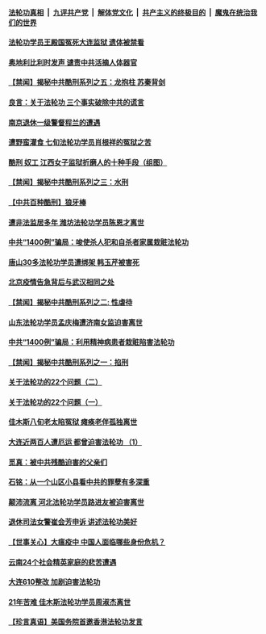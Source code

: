 ####  [法轮功真相](../../../../basic/blob/master/README.md?t=06291902) &nbsp;|&nbsp; [九评共产党](../../../../9ping.md/blob/master/README.md?t=06291902) &nbsp;|&nbsp; [解体党文化](../../../../jtdwh.md/blob/master/README.md?t=06291902)  &nbsp;|&nbsp; [共产主义的终极目的](../../../../gczydzjmd.md/blob/master/README.md?t=06291902) &nbsp;|&nbsp; [魔鬼在统治我们的世界](../../../../mgztzwmdsj.md/blob/master/README.md?t=06291902) 

#### [法轮功学员王殿国冤死大连监狱 遗体被禁看](../pages/prog424/a102881814.md?t=06291902) 

#### [奥地利比利时发声 谴责中共活摘人体器官](../pages/prog424/a102881695.md?t=06291902) 

#### [【禁闻】揭秘中共酷刑系列之五：龙抱柱  苏秦背剑](../pages/prog424/a102881635.md?t=06291902) 

#### [良言：关于法轮功 三个事实破除中共的谎言](../pages/prog424/a102881383.md?t=06291902) 

#### [南京退休一级警督程兰的遭遇](../pages/prog424/a102880747.md?t=06291902) 

#### [遭野蛮灌食 七旬法轮功学员肖根祥的冤狱之苦](../pages/prog424/a102880734.md?t=06291902) 

#### [酷刑 奴工 江西女子监狱折磨人的十种手段（组图）](../pages/prog424/a102879877.md?t=06291902) 

#### [【禁闻】揭秘中共酷刑系列之三：水刑](../pages/prog424/a102879588.md?t=06291902) 

#### [【中共百种酷刑】狼牙棒](../pages/prog424/a102879170.md?t=06291902) 

#### [遭非法监居多年 潍坊法轮功学员陈恩才离世](../pages/prog424/a102879155.md?t=06291902) 

#### [中共“1400例”骗局：唆使杀人犯和自杀者家属栽赃法轮功](../pages/prog424/a102879135.md?t=06291902) 

#### [唐山30多法轮功学员遭绑架 韩玉芹被害死](../pages/prog424/a102879022.md?t=06291902) 

#### [北京疫情告急背后与武汉相同之处](../pages/prog424/a102878942.md?t=06291902) 

#### [【禁闻】揭秘中共酷刑系列之二: 性虐待](../pages/prog424/a102878764.md?t=06291902) 

#### [山东法轮功学员孟庆梅遭济南女监迫害离世](../pages/prog424/a102878341.md?t=06291902) 

#### [中共“1400例”骗局：利用精神病患者栽赃陷害法轮功](../pages/prog424/a102878331.md?t=06291902) 

#### [【禁闻】揭秘中共酷刑系列之一：掐刑](../pages/prog424/a102877919.md?t=06291902) 

#### [关于法轮功的22个问题（二）](../pages/prog424/a102877425.md?t=06291902) 

#### [关于法轮功的22个问题（一）](../pages/prog424/a102877409.md?t=06291902) 

#### [佳木斯八旬老太陷冤狱 瘫痪老伴孤独离世](../pages/prog424/a102877402.md?t=06291902) 

#### [大连近两百人遭厄运 都曾迫害法轮功 （1）](../pages/prog424/a102876534.md?t=06291902) 

#### [觅真：被中共残酷迫害的父亲们](../pages/prog424/a102876156.md?t=06291902) 

#### [石铭：从一个山区小县看中共的罪孽有多深重](../pages/prog424/a102876150.md?t=06291902) 

#### [颠沛流离 河北法轮功学员路进友被迫害离世](../pages/prog424/a102875543.md?t=06291902) 

#### [退休司法女警崔会芳申诉 讲述法轮功美好](../pages/prog424/a102875416.md?t=06291902) 

#### [【世事关心】大瘟疫中 中国人面临哪些身份危机？](../pages/prog424/a102874644.md?t=06291902) 

#### [云南24个社会精英家庭的悲苦遭遇](../pages/prog424/a102874714.md?t=06291902) 

#### [大连610整改 加剧迫害法轮功](../pages/prog424/a102874147.md?t=06291902) 

#### [21年苦难 佳木斯法轮功学员周淑杰离世](../pages/prog424/a102873864.md?t=06291902) 

#### [【珍言真语】美国务院首邀香港法轮功发言](../pages/prog424/a102872871.md?t=06291902) 

